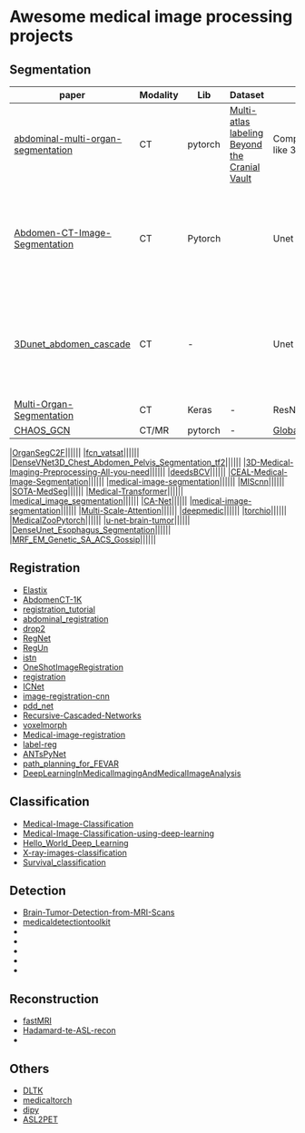 
# Awesome medical image processing projects 

## Segmentation
| paper | Modality |Lib|Dataset|Network|Paper
| --- | --- | --- | --- | --- |---|
| [abdominal-multi-organ-segmentation](https://github.com/assassint2017/abdominal-multi-organ-segmentation) | CT |pytorch|[Multi-atlas labeling Beyond the Cranial Vault](https://www.synapse.org/#!Synapse:syn3193805/wiki/217752)|Composed of two U-shape like 3D FCN||
|[Abdomen-CT-Image-Segmentation](https://github.com/tureckova/Abdomen-CT-Image-Segmentation)|CT|Pytorch||Unet and Vnet|[Improving CT Image Tumor Segmentation Through Deep Supervision and Attentional Gates](https://www.frontiersin.org/articles/10.3389/frobt.2020.00106/full)|
|[3Dunet_abdomen_cascade](https://github.com/holgerroth/3Dunet_abdomen_cascade)|CT|-||Unet|[An application of cascaded 3D fully convolutional networks for medical image segmentation](https://arxiv.org/pdf/1803.05431.pdf)|
|[Multi-Organ-Segmentation](https://github.com/Prayushi9/Multi-Organ-Segmentation)|CT|Keras|-|ResNet|-|
|[CHAOS_GCN](https://github.com/armyja/CHAOS_GCN)|CT/MR|pytorch|-|[Global_Convolutional_Network](https://github.com/SConsul/Global_Convolutional_Network)|-|

|[OrganSegC2F](https://github.com/198808xc/OrganSegC2F)||||||
|[fcn_vatsat](https://github.com/tarolangner/fcn_vatsat)||||||
|[DenseVNet3D_Chest_Abdomen_Pelvis_Segmentation_tf2](https://github.com/fitushar/DenseVNet3D_Chest_Abdomen_Pelvis_Segmentation_tf2)||||||
|[3D-Medical-Imaging-Preprocessing-All-you-need](https://github.com/fitushar/3D-Medical-Imaging-Preprocessing-All-you-need)||||||
|[deedsBCV](https://github.com/mattiaspaul/deedsBCV)||||||
|[CEAL-Medical-Image-Segmentation](https://github.com/marc-gorriz/CEAL-Medical-Image-Segmentation)||||||
|[medical-image-segmentation](https://github.com/topics/medical-image-segmentation)||||||
|[MIScnn](https://github.com/frankkramer-lab/MIScnn)||||||
|[SOTA-MedSeg](https://github.com/JunMa11/SOTA-MedSeg)||||||
|[Medical-Transformer](https://github.com/jeya-maria-jose/Medical-Transformer)||||||
|[medical_image_segmentation](https://github.com/CVxTz/medical_image_segmentation)||||||
|[CA-Net](https://github.com/HiLab-git/CA-Net)||||||
|[medical-image-segmentation](https://github.com/sudohainguyen/medical-image-segmentation)||||||
|[Multi-Scale-Attention](https://github.com/sinAshish/Multi-Scale-Attention)||||||
|[deepmedic](https://github.com/deepmedic/deepmedic)||||||
|[torchio](https://github.com/fepegar/torchio)||||||
|[MedicalZooPytorch](https://github.com/black0017/MedicalZooPytorch)||||||
|[u-net-brain-tumor](https://github.com/zsdonghao/u-net-brain-tumor)||||||
|[DenseUnet_Esophagus_Segmentation](https://github.com/yousefis/DenseUnet_Esophagus_Segmentation)||||||
|[MRF_EM_Genetic_SA_ACS_Gossip](https://github.com/yousefis/MRF_EM_Genetic_SA_ACS_Gossip)||||||


## Registration
  * [Elastix](https://github.com/SuperElastix/elastix)
  * [AbdomenCT-1K](https://github.com/JunMa11/AbdomenCT-1K)
  * [registration_tutorial](https://github.com/MASILab/registration_tutorial)
  * [abdominal_registration](https://github.com/TheoEst/abdominal_registration)
  * [drop2](https://github.com/biomedia-mira/drop2)
  * [RegNet](https://github.com/hsokooti/RegNet)
  * [RegUn](https://github.com/hsokooti/RegUn)
  * [istn](https://github.com/biomedia-mira/istn)
  * [OneShotImageRegistration](https://github.com/ToFec/OneShotImageRegistration)
  * [registration](https://github.com/uncbiag/registration)
  * [ICNet](https://github.com/zhangjun001/ICNet)
  * [image-registration-cnn](https://github.com/shreshth211/image-registration-cnn)
  * [pdd_net](https://github.com/multimodallearning/pdd_net)
  * [Recursive-Cascaded-Networks](https://github.com/microsoft/Recursive-Cascaded-Networks)
  * [voxelmorph](https://github.com/voxelmorph/voxelmorph)
  * [Medical-image-registration](https://github.com/dykuang/Medical-image-registration)
  * [label-reg](https://github.com/YipengHu/label-reg)
  * [ANTsPyNet](https://github.com/ANTsX/ANTsPyNet)
  * [path_planning_for_FEVAR](https://github.com/jianqingzheng/path_planning_for_FEVAR)
  * [DeepLearningInMedicalImagingAndMedicalImageAnalysis](https://github.com/shawnyuen/DeepLearningInMedicalImagingAndMedicalImageAnalysis)

## Classification
  * [Medical-Image-Classification](https://github.com/ljbatwh/Medical-Image-Classification)
  * [Medical-Image-Classification-using-deep-learning](https://github.com/21Vipin/Medical-Image-Classification-using-deep-learning)
  * [Hello_World_Deep_Learning](https://github.com/paras42/Hello_World_Deep_Learning)
  * [X-ray-images-classification](https://github.com/faust-prime/X-ray-images-classification-with-Keras-TensorFlow)
  * [Survival_classification](https://github.com/GKaramiMP/Survival_classification)

## Detection 
  * [Brain-Tumor-Detection-from-MRI-Scans](https://github.com/muhammadsanaullah/Brain-Tumor-Detection-from-MRI-Scans)
  * [medicaldetectiontoolkit](https://github.com/MIC-DKFZ/medicaldetectiontoolkit)
  * []()
  * []()
  * []()
  * []()
  * []()
## Reconstruction
  * [fastMRI](https://github.com/facebookresearch/fastMRI)
  * [Hadamard-te-ASL-recon](https://github.com/yousefis/Hadamard-te-ASL-recon)
  * 

## Others
  * [DLTK](https://github.com/DLTK/DLTK)
  * [medicaltorch](https://github.com/perone/medicaltorch)
  * [dipy](https://github.com/dipy/dipy)
  * [ASL2PET](https://github.com/yousefis/ASL2PET)
